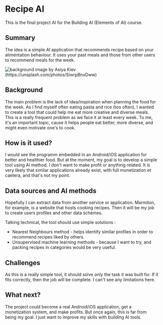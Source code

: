 
# Recipe AI

This is the final project AI for the Building AI (Elements of AI) course.

## Summary

The idea is a simple AI application that recommends recipe based on your alimentation behaviour. It uses your past meals and those from other users to recommend meals for the week.

![background image by Asiya Kiev (https://unsplash.com/photos/SiwrpBnxDww)](https://images.unsplash.com/photo-1555244162-803834f70033?ixid=MXwxMjA3fDB8MHxwaG90by1wYWdlfHx8fGVufDB8fHw%3D&ixlib=rb-1.2.1&auto=format&fit=crop&w=750&q=80)

## Background

The main problem is the lack of idea/inspiration when planning the food for the week. As I find myself often eating pasta and rice (too often), I wanted to create a tool that could help me eat more creative and diverse meals. This is a really frequent problem as we face it at least every week. To me, it's an important topic, cause it helps people eat better, more diverse, and might even motivate one's to cook.

## How is it used?

I would see the programm embedded in an Android/iOS application for better and healthier food. But at the moment, my goal is to develop a simple tool using AI method. I don't want to make profit or anything related. It is very likely that similar applications already exist, with full monetization et caetera, and that's not my point.


## Data sources and AI methods

Hopefully I can extract data from another service or application. Marmiton, for example, is a website that hosts cooking recipes. Then it will be my job to create users profiles and other data schemes.

Talking technical, the tool should use simple solutions :
* Nearest Neighbours method - helps identify similar profiles in order to recommend recipes liked by others.
* Unsupervised machine learning methods - because I want to try, and packing recipes in categories would be very useful.

## Challenges

As this is a really simple tool, it should solve only the task it was built for. If it fits correctly, then the job will be complete. I can't see any limitations here.

## What next?

The project could become a real Android/iOS application, get a monetization system, and make profits. But once again, this is far from being my goal. I just want to improve my skills with building AI tools.
